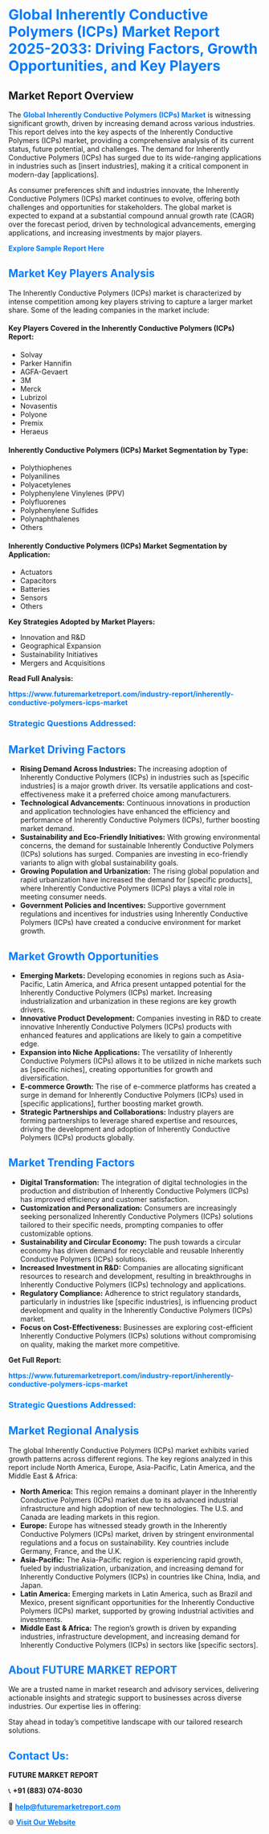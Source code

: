 <h1 style="color: #007BFF;">Global Inherently Conductive Polymers (ICPs) Market Report 2025-2033: Driving Factors, Growth Opportunities, and Key Players</h1>

<section id="overview">
<h2>Market Report Overview</h2>
<p>The <a href="https://www.futuremarketreport.com/industry-report/inherently-conductive-polymers-icps-market" style="color: #007BFF; text-decoration: none;"><strong>Global Inherently Conductive Polymers (ICPs) Market</strong></a> is witnessing significant growth, driven by increasing demand across various industries. This report delves into the key aspects of the Inherently Conductive Polymers (ICPs) market, providing a comprehensive analysis of its current status, future potential, and challenges. The demand for Inherently Conductive Polymers (ICPs) has surged due to its wide-ranging applications in industries such as [insert industries], making it a critical component in modern-day [applications].</p>
<p>As consumer preferences shift and industries innovate, the Inherently Conductive Polymers (ICPs) market continues to evolve, offering both challenges and opportunities for stakeholders. The global market is expected to expand at a substantial compound annual growth rate (CAGR) over the forecast period, driven by technological advancements, emerging applications, and increasing investments by major players.</p>
</section>

<section id="overview">
<p><a href="https://www.futuremarketreport.com/request-sample/reportId=55572" style="color: #007BFF; text-decoration: none;"><strong>Explore Sample Report Here</strong></a></p>
</section>

<section id="key-players">
<h2 style="color: #007BFF;">Market Key Players Analysis</h2>
<p>The Inherently Conductive Polymers (ICPs) market is characterized by intense competition among key players striving to capture a larger market share. Some of the leading companies in the market include:</p>
<h4>Key Players Covered in the Inherently Conductive Polymers (ICPs) Report:</h4>
<ul><li>Solvay</li><li>Parker Hannifin</li><li>AGFA-Gevaert</li><li>3M</li><li>Merck</li><li>Lubrizol</li><li>Novasentis</li><li>Polyone</li><li>Premix</li><li>Heraeus</li></ul>
<h4>Inherently Conductive Polymers (ICPs) Market Segmentation by Type:</h4>
<ul><li>Polythiophenes</li><li>Polyanilines</li><li>Polyacetylenes</li><li>Polyphenylene Vinylenes (PPV)</li><li>Polyfluorenes</li><li>Polyphenylene Sulfides</li><li>Polynaphthalenes</li><li>Others</li></ul>

<h4>Inherently Conductive Polymers (ICPs) Market Segmentation by Application:</h4>
<ul><li>Actuators</li><li>Capacitors</li><li>Batteries</li><li>Sensors</li><li>Others</li></ul>
<p><strong>Key Strategies Adopted by Market Players:</strong></p>
<ul>
<li>Innovation and R&D</li>
<li>Geographical Expansion</li>
<li>Sustainability Initiatives</li>
<li>Mergers and Acquisitions</li>
</ul>
</section>

<section>
<p><strong>Read Full Analysis: </strong></p><a href="https://www.futuremarketreport.com/industry-report/inherently-conductive-polymers-icps-market" style="color: #007BFF; text-decoration: none;"><strong>https://www.futuremarketreport.com/industry-report/inherently-conductive-polymers-icps-market</strong></a>
<h3 style="color: #007BFF;">Strategic Questions Addressed:</h3>
</section>

<section id="driving-factors">
<h2 style="color: #007BFF;">Market Driving Factors</h2>
<ul>
<li><strong>Rising Demand Across Industries:</strong> The increasing adoption of Inherently Conductive Polymers (ICPs) in industries such as [specific industries] is a major growth driver. Its versatile applications and cost-effectiveness make it a preferred choice among manufacturers.</li>
<li><strong>Technological Advancements:</strong> Continuous innovations in production and application technologies have enhanced the efficiency and performance of Inherently Conductive Polymers (ICPs), further boosting market demand.</li>
<li><strong>Sustainability and Eco-Friendly Initiatives:</strong> With growing environmental concerns, the demand for sustainable Inherently Conductive Polymers (ICPs) solutions has surged. Companies are investing in eco-friendly variants to align with global sustainability goals.</li>
<li><strong>Growing Population and Urbanization:</strong> The rising global population and rapid urbanization have increased the demand for [specific products], where Inherently Conductive Polymers (ICPs) plays a vital role in meeting consumer needs.</li>
<li><strong>Government Policies and Incentives:</strong> Supportive government regulations and incentives for industries using Inherently Conductive Polymers (ICPs) have created a conducive environment for market growth.</li>
</ul>
</section>

<section id="growth-opportunities">
<h2 style="color: #007BFF;">Market Growth Opportunities</h2>
<ul>
<li><strong>Emerging Markets:</strong> Developing economies in regions such as Asia-Pacific, Latin America, and Africa present untapped potential for the Inherently Conductive Polymers (ICPs) market. Increasing industrialization and urbanization in these regions are key growth drivers.</li>
<li><strong>Innovative Product Development:</strong> Companies investing in R&D to create innovative Inherently Conductive Polymers (ICPs) products with enhanced features and applications are likely to gain a competitive edge.</li>
<li><strong>Expansion into Niche Applications:</strong> The versatility of Inherently Conductive Polymers (ICPs) allows it to be utilized in niche markets such as [specific niches], creating opportunities for growth and diversification.</li>
<li><strong>E-commerce Growth:</strong> The rise of e-commerce platforms has created a surge in demand for Inherently Conductive Polymers (ICPs) used in [specific applications], further boosting market growth.</li>
<li><strong>Strategic Partnerships and Collaborations:</strong> Industry players are forming partnerships to leverage shared expertise and resources, driving the development and adoption of Inherently Conductive Polymers (ICPs) products globally.</li>
</ul>
</section>

<section id="trending-factors">
<h2 style="color: #007BFF;">Market Trending Factors</h2>
<ul>
<li><strong>Digital Transformation:</strong> The integration of digital technologies in the production and distribution of Inherently Conductive Polymers (ICPs) has improved efficiency and customer satisfaction.</li>
<li><strong>Customization and Personalization:</strong> Consumers are increasingly seeking personalized Inherently Conductive Polymers (ICPs) solutions tailored to their specific needs, prompting companies to offer customizable options.</li>
<li><strong>Sustainability and Circular Economy:</strong> The push towards a circular economy has driven demand for recyclable and reusable Inherently Conductive Polymers (ICPs) solutions.</li>
<li><strong>Increased Investment in R&D:</strong> Companies are allocating significant resources to research and development, resulting in breakthroughs in Inherently Conductive Polymers (ICPs) technology and applications.</li>
<li><strong>Regulatory Compliance:</strong> Adherence to strict regulatory standards, particularly in industries like [specific industries], is influencing product development and quality in the Inherently Conductive Polymers (ICPs) market.</li>
<li><strong>Focus on Cost-Effectiveness:</strong> Businesses are exploring cost-efficient Inherently Conductive Polymers (ICPs) solutions without compromising on quality, making the market more competitive.</li>
</ul>
</section>

<section>
<p><strong>Get Full Report: </strong></p><a href="https://www.futuremarketreport.com/industry-report/inherently-conductive-polymers-icps-market" style="color: #007BFF; text-decoration: none;"><strong>https://www.futuremarketreport.com/industry-report/inherently-conductive-polymers-icps-market</strong></a>
<h3 style="color: #007BFF;">Strategic Questions Addressed:</h3>
</section>


<section id="regional-analysis">
<h2 style="color: #007BFF;">Market Regional Analysis</h2>
<p>The global Inherently Conductive Polymers (ICPs) market exhibits varied growth patterns across different regions. The key regions analyzed in this report include North America, Europe, Asia-Pacific, Latin America, and the Middle East & Africa:</p>
<ul>
<li><strong>North America:</strong> This region remains a dominant player in the Inherently Conductive Polymers (ICPs) market due to its advanced industrial infrastructure and high adoption of new technologies. The U.S. and Canada are leading markets in this region.</li>
<li><strong>Europe:</strong> Europe has witnessed steady growth in the Inherently Conductive Polymers (ICPs) market, driven by stringent environmental regulations and a focus on sustainability. Key countries include Germany, France, and the U.K.</li>
<li><strong>Asia-Pacific:</strong> The Asia-Pacific region is experiencing rapid growth, fueled by industrialization, urbanization, and increasing demand for Inherently Conductive Polymers (ICPs) in countries like China, India, and Japan.</li>
<li><strong>Latin America:</strong> Emerging markets in Latin America, such as Brazil and Mexico, present significant opportunities for the Inherently Conductive Polymers (ICPs) market, supported by growing industrial activities and investments.</li>
<li><strong>Middle East & Africa:</strong> The region’s growth is driven by expanding industries, infrastructure development, and increasing demand for Inherently Conductive Polymers (ICPs) in sectors like [specific sectors].</li>
</ul>
</section>

<footer>
<h2 style="color: #007BFF;">About FUTURE MARKET REPORT</h2>
<p>We are a trusted name in market research and advisory services, delivering actionable insights and strategic support to businesses across diverse industries. Our expertise lies in offering:</p>

<p>Stay ahead in today’s competitive landscape with our tailored research solutions.</p>

<h2 style="color: #007BFF;">Contact Us:</h2>
<p><strong>FUTURE MARKET REPORT</strong></p>
<p>📞 <strong>+91 (883) 074-8030</strong></p>
<p>📧 <strong><a href="mailto:help@futuremarketreport.com" style="color: #007BFF;">help@futuremarketreport.com</a></strong></p>
<p>🌐 <strong><a href="https://www.futuremarketreport.com/" style="color: #007BFF;">Visit Our Website</a></strong></p>
</footer>